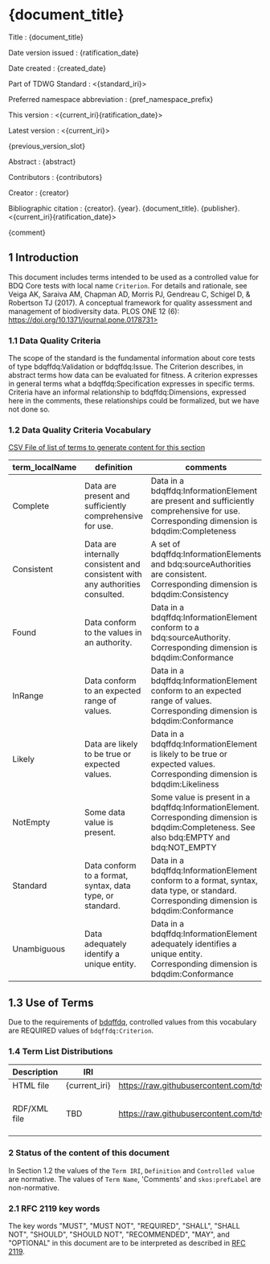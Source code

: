 <!--- Template for header, values provided from yaml configuration --->
# {document_title}

Title
: {document_title}

Date version issued
: {ratification_date}

Date created
: {created_date}

Part of TDWG Standard
: <{standard_iri}>

Preferred namespace abbreviation
: {pref_namespace_prefix}

This version
: <{current_iri}{ratification_date}>

Latest version
: <{current_iri}>

{previous_version_slot}

Abstract
: {abstract}

Contributors
: {contributors}

Creator
: {creator}

Bibliographic citation
: {creator}. {year}. {document_title}. {publisher}. <{current_iri}{ratification_date}>

{comment}

## 1 Introduction
This document includes terms intended to be used as a controlled value for BDQ Core tests with local name `Criterion`.  For details and rationale, see Veiga AK, Saraiva AM, Chapman AD, Morris PJ, Gendreau C, Schigel D, & Robertson TJ (2017). A conceptual framework for quality assessment and management of biodiversity data. PLOS ONE 12 (6): https://doi.org/10.1371/journal.pone.0178731>

### 1.1 Data Quality Criteria

The scope of the standard is the fundamental information about core tests of type bdqffdq:Validation or bdqffdq:Issue. The Criterion describes, in abstract terms how data can be evaluated for fitness.  A criterion expresses in general terms what a bdqffdq:Specification expresses in specific terms.   Criteria have an informal relationship to bdqffdq:Dimensions, expressed here in the comments, these relationships could be formalized, but we have not done so.  

### 1.2 Data Quality Criteria Vocabulary

<!-- Generated table of terms goes here --->

[CSV File of list of terms to generate content for this section](../../vocabulary/bdqcrit_terms.csv "File from which to generate this section")

| term_localName | definition | comments |
| --------------------- | ----------- | ------------- |
| Complete | Data are present and sufficiently comprehensive for use. | Data in a bdqffdq:InformationElement are present and sufficiently comprehensive for use.  Corresponding dimension is bdqdim:Completeness |
| Consistent | Data are internally consistent and consistent with any authorities consulted.  | A set of bdqffdq:InformationElements and bdq:sourceAuthorities are consistent.   Corresponding dimension is bdqdim:Consistency |
| Found | Data conform to the values in an authority. | Data in a bdqffdq:InformationElement conform to a bdq:sourceAuthority.  Corresponding dimension is bdqdim:Conformance |
| InRange | Data conform to an expected range of values. | Data in a bdqffdq:InformationElement conform to an expected range of values.  Corresponding dimension is bdqdim:Conformance |
| Likely | Data are likely to be true or expected values. | Data in a bdqffdq:InformationElement is likely to be true or expected values.  Corresponding dimension is bdqdim:Likeliness |
| NotEmpty | Some data value is present. | Some value is present in a bdqffdq:InformationElement.  Corresponding dimension is bdqdim:Completeness.   See also bdq:EMPTY and bdq:NOT_EMPTY |
| Standard | Data conform to a format, syntax, data type, or standard. | Data in a bdqffdq:InformationElement conform to a format, syntax, data type, or standard.  Corresponding dimension is bdqdim:Conformance |
| Unambiguous | Data adequately identify a unique entity. | Data in a bdqffdq:InformationElement adequately identifies a unique entity.  Corresponding dimension is bdqdim:Conformance |

<!-- End generated table of terms --->

## 1.3 Use of Terms

Due to the requirements of [bdqffdq](https://rs.tdwg.org/bdqffdq/terms), controlled values from this vocabulary are REQUIRED values of `bdqffdq:Criterion`.

### 1.4 Term List Distributions

| Description | IRI | Download URL | Note | 
| ----------- | --- | -----------  | ---- | 
| HTML file   | {current_iri} | https://raw.githubusercontent.com/tdwg/bdq/master/tg2/\_review/docs/list/{pref_namespace_prefix}/index.md | This file | 
| RDF/XML file | TBD | https://raw.githubusercontent.com/tdwg/bdq/master/tg2/\_review/dist/{pref_namespace_prefix}.xml | Example for submission, to be generated | 

### 2 Status of the content of this document

In Section 1.2 the values of the `Term IRI`, `Definition` and `Controlled value` are normative. The values of `Term Name`, 'Comments' and `skos:prefLabel` are non-normative. 

### 2.1 RFC 2119 key words
The key words "MUST", "MUST NOT", "REQUIRED", "SHALL", "SHALL NOT", "SHOULD", "SHOULD NOT", "RECOMMENDED", "MAY", and "OPTIONAL" in this document are to be interpreted as described in [RFC 2119](https://tools.ietf.org/html/rfc2119).

